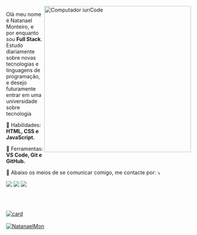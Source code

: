 <img src="https://raw.githubusercontent.com/MicaelliMedeiros/micaellimedeiros/master/image/computer-illustration.png" min-width="400px" max-width="400px" width="400px" align="right" alt="Computador iuriCode">

<p align="left"> 
  Olá meu nome é Natanael Monteiro, e por enquanto sou <strong>Full Stack</strong>.<br>
  Estudo diariamente sobre novas tecnologias e linguagens de programação, e desejo futuramente entrar em uma universidade sobre tecnologia
</p>

<p align="left">
  🦄 Habilidades: <strong>HTML, CSS e JavaScript.</strong>
</p>

<p align="left">
  💼 Ferramentas: <strong>VS Code, Git e GitHub.</strong>
</p>

<p align="left">
  💌 Abaixo os meios de se comunicar comigo, me contacte por: ⤵️
</p>

<p align="left">
  <a href=mailto:natanaelmgconta@gmail.com" alt="Gmail">
  <img src="https://img.shields.io/badge/-Gmail-FF0000?style=flat-square&labelColor=FF0000&logo=gmail&logoColor=white&link=LINK-DO-SEU-EMAIL" min-width=100px 
max-width=100px with=1000px /></a>

  <a href="https://www.linkedin.com/in/natanael-monteiro-64b1b421a/" alt="Linkedin">
  <img src="https://img.shields.io/badge/-Linkedin-0e76a8?style=flat-square&logo=Linkedin&logoColor=white&link=LINK-DO-SEU-LINKEDIN" /></a>

  <a href="https://www.instagram.com/natanaellmon/" alt="Instagram">
  <img src="https://img.shields.io/badge/-Instagram-DF0174?style=flat-square&labelColor=DF0174&logo=instagram&logoColor=white&link=LINK-DO-SEU-INSTAGRAM"/></a>
</p>  





<br>
<br>

[![card](https://github-readme-stats.vercel.app/api?username=NatanaelMon&theme=dark)](https://github.com/NatanaelMon/)
<br>
<br>
[![NatanaelMon](https://github-readme-stats.vercel.app/api/top-langs/?username=NatanaelMon&hide=html&layout=compact&theme=dark)](https://github.com/NatanaelMon/)







<!--
**NatanaelMon/NatanaelMon** is a ✨ _special_ ✨ repository because its `README.md` (this file) appears on your GitHub profile.

Here are some ideas to get you started:

- 🔭 I’m currently working on ...
- 🌱 I’m currently learning ...
- 👯 I’m looking to collaborate on ...
- 🤔 I’m looking for help with ...
- 💬 Ask me about ...
- 📫 How to reach me: ...
- 😄 Pronouns: ...
- ⚡ Fun fact: ...
-->
